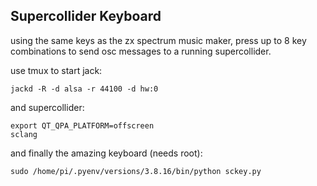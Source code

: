 ## Supercollider Keyboard 

using the same keys as the zx spectrum music maker, press up to 8 key combinations to send osc messages to a running supercollider.

use tmux to start jack:

```
jackd -R -d alsa -r 44100 -d hw:0
```

and supercollider:

```
export QT_QPA_PLATFORM=offscreen
sclang
```

and finally the amazing keyboard (needs root):

```
sudo /home/pi/.pyenv/versions/3.8.16/bin/python sckey.py
```



 
